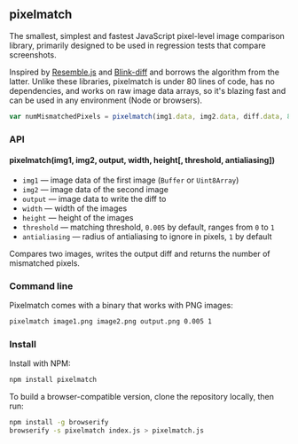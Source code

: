 ## pixelmatch

The smallest, simplest and fastest JavaScript pixel-level image comparison library,
primarily designed to be used in regression tests that compare screenshots.

Inspired by [Resemble.js](https://github.com/Huddle/Resemble.js) and
[Blink-diff](https://github.com/yahoo/blink-diff)
and borrows the algorithm from the latter.
Unlike these libraries, pixelmatch is under 80 lines of code,
has no dependencies, and works on raw image data arrays,
so it's blazing fast and can be used in any environment (Node or browsers).

```js
var numMismatchedPixels = pixelmatch(img1.data, img2.data, diff.data, 800, 600);
```

### API

#### pixelmatch(img1, img2, output, width, height[, threshold, antialiasing])

- `img1` — image data of the first image (`Buffer` or `Uint8Array`)
- `img2` — image data of the second image
- `output` — image data to write the diff to
- `width` — width of the images
- `height` — height of the images
- `threshold` — matching threshold, `0.005` by default, ranges from `0` to `1`
- `antialiasing` — radius of antialiasing to ignore in pixels, `1` by default

Compares two images, writes the output diff and returns the number of mismatched pixels.

### Command line

Pixelmatch comes with a binary that works with PNG images:

```bash
pixelmatch image1.png image2.png output.png 0.005 1
```

### Install

Install with NPM:

```bash
npm install pixelmatch
```

To build a browser-compatible version, clone the repository locally, then run:

```bash
npm install -g browserify
browserify -s pixelmatch index.js > pixelmatch.js
```

